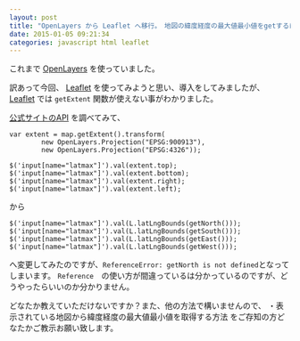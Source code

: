 ```yaml
---
layout: post
title: "OpenLayers から Leaflet へ移行。　地図の緯度経度の最大値最小値をgetするには？"
date: 2015-01-05 09:21:34
categories: javascript html leaflet
---
```

<p>これまで <a href="http://openlayers.org/" rel="nofollow">OpenLayers</a> を使っていました。</p>

<p>訳あって今回、 <a href="http://leafletjs.com/" rel="nofollow">Leaflet</a> を使ってみようと思い、導入をしてみましたが、 <a href="http://leafletjs.com/" rel="nofollow">Leaflet</a> では <code>getExtent</code> 関数が使えない事がわかりました。</p>

<p><a href="http://leafletjs.com/reference.html" rel="nofollow">公式サイトのAPI</a> を調べてみて、</p>

<pre><code>var extent = map.getExtent().transform(
        new OpenLayers.Projection("EPSG:900913"),
        new OpenLayers.Projection("EPSG:4326"));

$('input[name="latmax"]').val(extent.top);
$('input[name="latmax"]').val(extent.bottom);
$('input[name="latmax"]').val(extent.right);
$('input[name="latmax"]').val(extent.left);
</code></pre>

<p>から</p>

<pre><code>$('input[name="latmax"]').val(L.latLngBounds(getNorth()));
$('input[name="latmax"]').val(L.latLngBounds(getSouth()));
$('input[name="latmax"]').val(L.latLngBounds(getEast()));
$('input[name="latmax"]').val(L.latLngBounds(getWest()));
</code></pre>

<p>へ変更してみたのですが、<code>ReferenceError: getNorth is not defined</code>となってしまいます。
<code>Reference</code>　の使い方が間違っているは分かっているのですが、どうやったらいいのか分かりません。</p>

<p>どなたか教えていただけないですか？また、他の方法で構いませんので、
・表示されている地図から緯度経度の最大値最小値を取得する方法
をご存知の方どなたかご教示お願い致します。</p>
